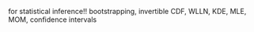 for statistical inference!! bootstrapping, invertible CDF, WLLN, KDE, MLE, MOM, confidence intervals 

